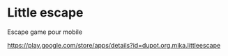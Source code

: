 # Little escape
Escape game pour mobile

https://play.google.com/store/apps/details?id=dupot.org.mika.littleescape
